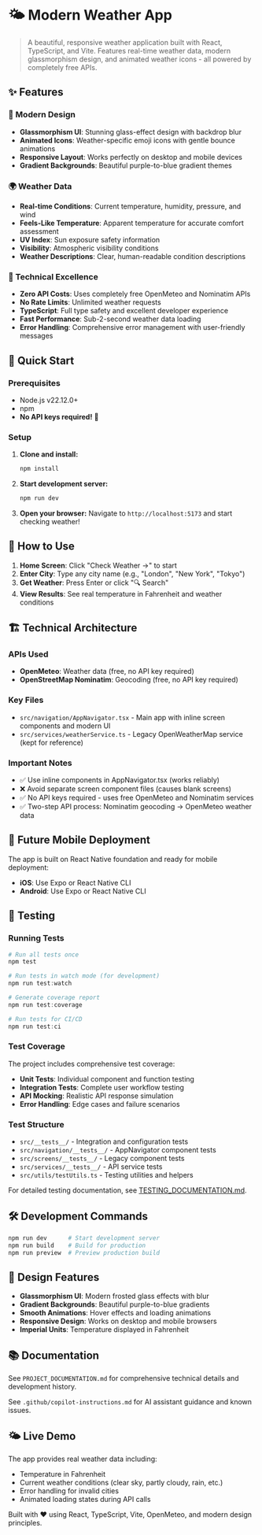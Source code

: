 # 🌤️ Modern Weather App

> A beautiful, responsive weather application built with React, TypeScript, and Vite. Features real-time weather data, modern glassmorphism design, and animated weather icons - all powered by completely free APIs.

## ✨ Features

### 🎨 Modern Design

- **Glassmorphism UI**: Stunning glass-effect design with backdrop blur
- **Animated Icons**: Weather-specific emoji icons with gentle bounce animations
- **Responsive Layout**: Works perfectly on desktop and mobile devices
- **Gradient Backgrounds**: Beautiful purple-to-blue gradient themes

### 🌍 Weather Data

- **Real-time Conditions**: Current temperature, humidity, pressure, and wind
- **Feels-Like Temperature**: Apparent temperature for accurate comfort assessment
- **UV Index**: Sun exposure safety information
- **Visibility**: Atmospheric visibility conditions
- **Weather Descriptions**: Clear, human-readable condition descriptions

### 🔧 Technical Excellence

- **Zero API Costs**: Uses completely free OpenMeteo and Nominatim APIs
- **No Rate Limits**: Unlimited weather requests
- **TypeScript**: Full type safety and excellent developer experience
- **Fast Performance**: Sub-2-second weather data loading
- **Error Handling**: Comprehensive error management with user-friendly messages

## 🚀 Quick Start

### Prerequisites

- Node.js v22.12.0+
- npm
- **No API keys required!** 🎉

### Setup

1. **Clone and install:**

   ```powershell
   npm install
   ```

2. **Start development server:**

   ```powershell
   npm run dev
   ```

3. **Open your browser:**
   Navigate to `http://localhost:5173` and start checking weather!

## 🎯 How to Use

1. **Home Screen**: Click "Check Weather →" to start
2. **Enter City**: Type any city name (e.g., "London", "New York", "Tokyo")
3. **Get Weather**: Press Enter or click "🔍 Search"
4. **View Results**: See real temperature in Fahrenheit and weather conditions

## 🏗️ Technical Architecture

### APIs Used

- **OpenMeteo**: Weather data (free, no API key required)
- **OpenStreetMap Nominatim**: Geocoding (free, no API key required)

### Key Files

- `src/navigation/AppNavigator.tsx` - Main app with inline screen components and modern UI
- `src/services/weatherService.ts` - Legacy OpenWeatherMap service (kept for reference)

### Important Notes

- ✅ Use inline components in AppNavigator.tsx (works reliably)
- ❌ Avoid separate screen component files (causes blank screens)
- ✅ No API keys required - uses free OpenMeteo and Nominatim services
- ✅ Two-step API process: Nominatim geocoding → OpenMeteo weather data

## 📱 Future Mobile Deployment

The app is built on React Native foundation and ready for mobile deployment:

- **iOS**: Use Expo or React Native CLI
- **Android**: Use Expo or React Native CLI

## 🧪 Testing

### Running Tests

```powershell
# Run all tests once
npm test

# Run tests in watch mode (for development)
npm run test:watch

# Generate coverage report
npm run test:coverage

# Run tests for CI/CD
npm run test:ci
```

### Test Coverage

The project includes comprehensive test coverage:
- **Unit Tests**: Individual component and function testing
- **Integration Tests**: Complete user workflow testing
- **API Mocking**: Realistic API response simulation
- **Error Handling**: Edge cases and failure scenarios

### Test Structure

- `src/__tests__/` - Integration and configuration tests
- `src/navigation/__tests__/` - AppNavigator component tests
- `src/screens/__tests__/` - Legacy component tests
- `src/services/__tests__/` - API service tests
- `src/utils/testUtils.ts` - Testing utilities and helpers

For detailed testing documentation, see [TESTING_DOCUMENTATION.md](./TESTING_DOCUMENTATION.md).

## 🛠️ Development Commands

```powershell
npm run dev      # Start development server
npm run build    # Build for production
npm run preview  # Preview production build
```

## 🎨 Design Features

- **Glassmorphism UI**: Modern frosted glass effects with blur
- **Gradient Backgrounds**: Beautiful purple-to-blue gradients
- **Smooth Animations**: Hover effects and loading animations
- **Responsive Design**: Works on desktop and mobile browsers
- **Imperial Units**: Temperature displayed in Fahrenheit

## 📚 Documentation

See `PROJECT_DOCUMENTATION.md` for comprehensive technical details and development history.

See `.github/copilot-instructions.md` for AI assistant guidance and known issues.

## 🌤️ Live Demo

The app provides real weather data including:

- Temperature in Fahrenheit
- Current weather conditions (clear sky, partly cloudy, rain, etc.)
- Error handling for invalid cities
- Animated loading states during API calls

Built with ❤️ using React, TypeScript, Vite, OpenMeteo, and modern design principles.
